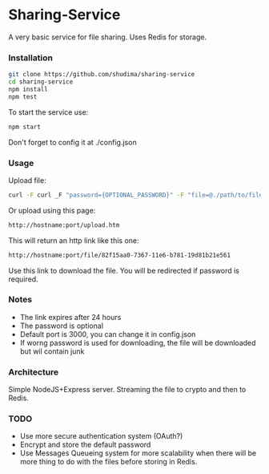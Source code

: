 # Sharing-Service

A very basic service for file sharing. Uses Redis for storage.

### Installation

```sh
git clone https://github.com/shudima/sharing-service
cd sharing-service
npm install
npm test
```
To start the service use:
```sh
npm start
```
Don't forget to config it at ./config.json

### Usage

Upload file:
```sh
curl -F curl _F "password={OPTIONAL_PASSWORD}" -F "file=@./path/to/file" http://hostname:port/upload-file/
```
Or upload using this page:
```sh
http://hostname:port/upload.htm
```

This will return an http link like this one:
```sh
http://hostname:port/file/82f15aa0-7367-11e6-b781-19d81b21e561
```
Use this link to download the file. You will be redirected if password is required.
 
### Notes
  - The link expires after 24 hours
  - The password is optional
  - Default port is 3000, you can change it in config.json
  - If worng password is used for downloading, the file will be downloaded but wil contain junk


### Architecture
Simple NodeJS+Express server.
Streaming the file to crypto and then to Redis.

### TODO
- Use more secure authentication system (OAuth?)
- Encrypt and store the default password
- Use Messages Queueing system for more scalability when there will be more thing to do with the files before storing in Redis.

